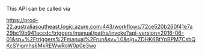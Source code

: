 
This API can be called via

https://prod-22.australiasoutheast.logic.azure.com:443/workflows/72ce520b260f41e7a29bc19b941accdc/triggers/manual/paths/invoke?api-version=2016-06-01&sp=%2Ftriggers%2Fmanual%2Frun&sv=1.0&sig=ZDHK6BtYpBPM7CsbQKcSYigmhs6MkREWwRoW0p0e3wo

